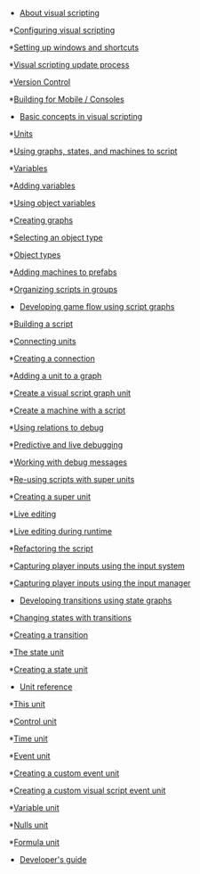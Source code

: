 * [About visual scripting](index.md)

​      *[Configuring visual scripting](vs-configuration.md)

​      *[Setting up windows and shortcuts](vs-windows-shortcuts.md)

​      *[Visual scripting update process](vs-update-backups.md)

​      *[Version Control](vs-version-control.md)

​      *[Building for Mobile / Consoles](vs-aot.md)

* [Basic concepts in visual scripting](vs-concepts.md)

​      *[Units](vs-understanding-units.md)

​      *[Using graphs, states, and machines to script](vs-graphs-machines-macros.md)

​      *[Variables](vs-variables.md)

​         *[Adding variables](vs-adding-variables.md)

​         *[Using object variables](vs-using-object-variable.md)

​      *[Creating graphs](vs-creating-macro.md)

​      *[Selecting an object type](vs-types.md)

​         *[Object types](vs-object-types.md)

​      *[Adding machines to prefabs](vs-prefabs.md)

​      *[Organizing scripts in groups](vs-groups.md)

* [Developing game flow using script graphs](vs-flow.md)

​      *[Building a script](vs-units.md)

​      *[Connecting units](vs-connections.md)

​         *[Creating a connection](vs-creating-connection.md)

​         *[Adding a unit to a graph](vs-add-unit-to-graph.md)

​         *[Create a visual script graph unit](vs-creating-visual-script-graph-unit.md)

​         *[Create a machine with a script](vs-create-machine-with-script.md)

​      *[Using relations to debug](vs-relations.md)

​      *[Predictive and live debugging](vs-debugging.md)

​         *[Working with debug messages](vs-debug-messages.md)

​      *[Re-using scripts with super units](vs-super-units.md)

​         *[Creating a super unit](vs-creating-super-unit.md)

​      *[Live editing](vs-live.md)

​         *[Live editing during runtime](vs-live-edit-runtime.md)

​      *[Refactoring the script](vs-refactoring.md)

​      *[Capturing player inputs using the input system](vs-capturing-player-inputs-new.md)

​      *[Capturing player inputs using the input manager](vs-capturing-player-inputs-old.md)

* [Developing transitions using state graphs](vs-state.md)

​      *[Changing states with transitions](vs-transitions.md)

​         *[Creating a transition](vs-creating-transition.md)

​      *[The state unit](vs-state-units.md)

​         *[Creating a state unit](vs-creating-state-unit.md)

* [Unit reference](vs-units-reference.md)

​      *[This unit](vs-self.md)

​      *[Control unit](vs-control.md)

​      *[Time unit](vs-time.md)

​      *[Event unit](vs-events-reference.md)

​         *[Creating a custom event unit](vs-creating-custom-event-unit.md)

​         *[Creating a custom visual script event unit](vs-creating-custom-visual-script-event-unit.md)

​      *[Variable unit](vs-variables-reference.md)

​      *[Nulls unit](vs-nulls.md)

​      *[Formula unit](vs-formula.md)     

* [Developer's guide](vs-developers-guide.md)

